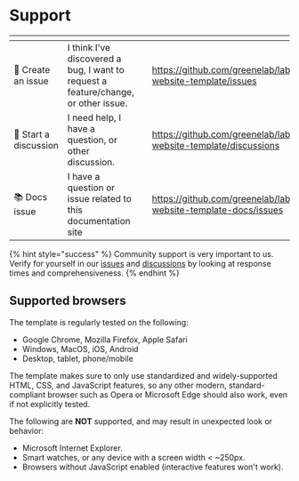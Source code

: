 # Support

<table data-view="cards"><thead><tr><th></th><th></th><th></th><th data-hidden data-card-target data-type="content-ref"></th></tr></thead><tbody><tr><td>🐞 Create an issue</td><td>I think I've discovered a bug, I want to request a feature/change, or other issue.</td><td></td><td><a href="https://github.com/greenelab/lab-website-template/issues">https://github.com/greenelab/lab-website-template/issues</a></td></tr><tr><td>💬 Start a discussion</td><td>I need help, I have a question, or other discussion.</td><td></td><td><a href="https://github.com/greenelab/lab-website-template/discussions">https://github.com/greenelab/lab-website-template/discussions</a></td></tr><tr><td>📚 Docs issue</td><td>I have a question or issue related to this documentation site</td><td></td><td><a href="https://github.com/greenelab/lab-website-template-docs/issues">https://github.com/greenelab/lab-website-template-docs/issues</a></td></tr></tbody></table>

{% hint style="success" %}
Community support is very important to us. Verify for yourself in our [issues](https://github.com/greenelab/lab-website-template/issues?q=is%3Aissue+is%3Aclosed) and [discussions](https://github.com/greenelab/lab-website-template/discussions?discussions\_q=is%3Aanswered) by looking at response times and comprehensiveness.
{% endhint %}

## Supported browsers

The template is regularly tested on the following:

* Google Chrome, Mozilla Firefox, Apple Safari
* Windows, MacOS, iOS, Android
* Desktop, tablet, phone/mobile

The template makes sure to only use standardized and widely-supported HTML, CSS, and JavaScript features, so any other modern, standard-compliant browser such as Opera or Microsoft Edge should also work, even if not explicitly tested.

The following are **NOT** supported, and may result in unexpected look or behavior:

* Microsoft Internet Explorer.
* Smart watches, or any device with a screen width < \~250px.
* Browsers without JavaScript enabled (interactive features won't work).
